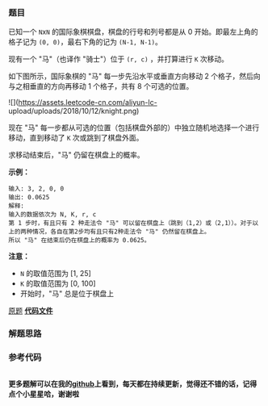 ### 题目
已知一个 `N`x`N` 的国际象棋棋盘，棋盘的行号和列号都是从 0 开始。即最左上角的格子记为 `(0, 0)`，最右下角的记为 `(N-1,
N-1)`。

现有一个 "马"（也译作 "骑士"）位于 `(r, c)` ，并打算进行 `K` 次移动。

如下图所示，国际象棋的 "马" 每一步先沿水平或垂直方向移动 2 个格子，然后向与之相垂直的方向再移动 1 个格子，共有 8 个可选的位置。



![](https://assets.leetcode-cn.com/aliyun-lc-
upload/uploads/2018/10/12/knight.png)



现在 "马" 每一步都从可选的位置（包括棋盘外部的）中独立随机地选择一个进行移动，直到移动了 `K` 次或跳到了棋盘外面。

求移动结束后，"马" 仍留在棋盘上的概率。



**示例：**

    
    
    输入: 3, 2, 0, 0
    输出: 0.0625
    解释: 
    输入的数据依次为 N, K, r, c
    第 1 步时，有且只有 2 种走法令 "马" 可以留在棋盘上（跳到（1,2）或（2,1））。对于以上的两种情况，各自在第2步均有且只有2种走法令 "马" 仍然留在棋盘上。
    所以 "马" 在结束后仍在棋盘上的概率为 0.0625。
    



**注意：**

  * `N` 的取值范围为 [1, 25]
  * `K` 的取值范围为 [0, 100]
  * 开始时，"马" 总是位于棋盘上

[原题](https://leetcode-cn.com/problems/knight-probability-in-chessboard/)    **[代码文件]()**


### 解题思路




### 参考代码

```go


```




**更多题解可以在我的[github](https://github.com/LZH139/leetcode_Go)上看到，每天都在持续更新，觉得还不错的话，记得点个小星星哈，谢谢啦**
